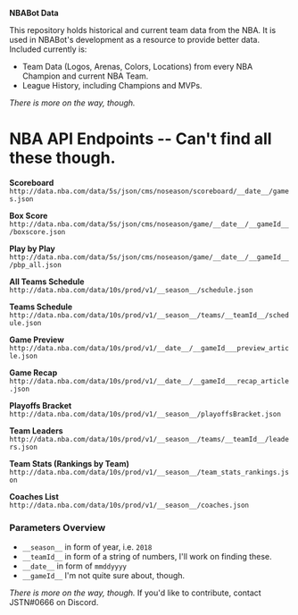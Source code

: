 **NBABot Data**

This repository holds historical and current team data from the NBA. It is used in NBABot's development as a resource to provide better data. Included currently is:
- Team Data (Logos, Arenas, Colors, Locations) from every NBA Champion and current NBA Team.
- League History, including Champions and MVPs.

*There is more on the way, though.*

# NBA API Endpoints -- Can't find all these though.
**Scoreboard**
`http://data.nba.com/data/5s/json/cms/noseason/scoreboard/__date__/games.json`

**Box Score**
`http://data.nba.com/data/5s/json/cms/noseason/game/__date__/__gameId__/boxscore.json`

**Play by Play**
`http://data.nba.com/data/5s/json/cms/noseason/game/__date__/__gameId__/pbp_all.json`

**All Teams Schedule**
`http://data.nba.com/data/10s/prod/v1/__season__/schedule.json`

**Teams Schedule**
`http://data.nba.com/data/10s/prod/v1/__season__/teams/__teamId__/schedule.json`

**Game Preview**
`http://data.nba.com/data/10s/prod/v1/__date__/__gameId___preview_article.json`

**Game Recap**
`http://data.nba.com/data/10s/prod/v1/__date__/__gameId___recap_article.json`

**Playoffs Bracket**
`http://data.nba.com/data/10s/prod/v1/__season__/playoffsBracket.json`

**Team Leaders**
`http://data.nba.com/data/10s/prod/v1/__season__/teams/__teamId__/leaders.json`

**Team Stats (Rankings by Team)**
`http://data.nba.com/data/10s/prod/v1/__season__/team_stats_rankings.json`

**Coaches List**
`http://data.nba.com/data/10s/prod/v1/__season__/coaches.json`

### Parameters Overview
- `__season__` in form of year, i.e. `2018`
- `__teamId__` in form of a string of numbers, I'll work on finding these.
- `__date__` in form of `mmddyyyy`
- `__gameId__` I'm not quite sure about, though.


*There is more on the way, though.* If you'd like to contribute, contact JSTN#0666 on Discord.
